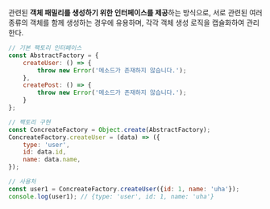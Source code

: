관련된 **객체 패밀리를 생성하기 위한 인터페이스를 제공**하는 방식으로, 서로 관련된 여러 종류의 객체를 함께 생성하는 경우에 유용하며, 각각 객체 생성 로직을 캡슐화하여 관리한다.

```js
// 기본 팩토리 인터페이스
const AbstractFactory = {
	createUser: () => {
		throw new Error('메소드가 존재하지 않습니다.');
	},
	createPost: () => {
		throw new Error('메소드가 존재하지 않습니다.');
	}
};

// 팩토리 구현
const ConcreateFactory = Object.create(AbstractFactory);
ConcreateFactory.createUser = (data) => ({
	type: 'user',
	id: data.id,
	name: data.name,
});

// 사용처
const user1 = ConcreateFactory.createUser({id: 1, name: 'uha'});
console.log(user1); // {type: 'user', id: 1, name: 'uha'}
```